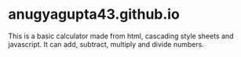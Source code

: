 # anugyagupta43.github.io
This is a basic calculator made from html, cascading style sheets and javascript.
It can add, subtract, multiply and divide numbers.
